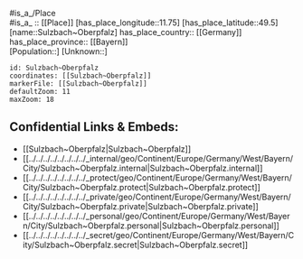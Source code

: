 ﻿---
location: [49.5,11.75] 
mapzoom: [7,12] 
mapmarker: city 
type: City
tags:
- geo/City


SpocWebEntityId: 34661
isDeleted: false
confidential: public

---
#is_a_/Place  
#is_a_ :: [[Place]] 
[has_place_longitude::11.75] 
[has_place_latitude::49.5] 
[name::Sulzbach~Oberpfalz] 
has_place_country:: [[Germany]]  
has_place_province:: [[Bayern]]  
[Population::] 
[Unknown::] 


```leaflet
id: Sulzbach~Oberpfalz
coordinates: [[Sulzbach~Oberpfalz]] 
markerFile: [[Sulzbach~Oberpfalz]] 
defaultZoom: 11 
maxZoom: 18
```


## Confidential Links & Embeds: 
- [[Sulzbach~Oberpfalz|Sulzbach~Oberpfalz]]  
- [[../../../../../../../../_internal/geo/Continent/Europe/Germany/West/Bayern/City/Sulzbach~Oberpfalz.internal|Sulzbach~Oberpfalz.internal]] 
- [[../../../../../../../../_protect/geo/Continent/Europe/Germany/West/Bayern/City/Sulzbach~Oberpfalz.protect|Sulzbach~Oberpfalz.protect]] 
- [[../../../../../../../../_private/geo/Continent/Europe/Germany/West/Bayern/City/Sulzbach~Oberpfalz.private|Sulzbach~Oberpfalz.private]] 
- [[../../../../../../../../_personal/geo/Continent/Europe/Germany/West/Bayern/City/Sulzbach~Oberpfalz.personal|Sulzbach~Oberpfalz.personal]] 
- [[../../../../../../../../_secret/geo/Continent/Europe/Germany/West/Bayern/City/Sulzbach~Oberpfalz.secret|Sulzbach~Oberpfalz.secret]] 
